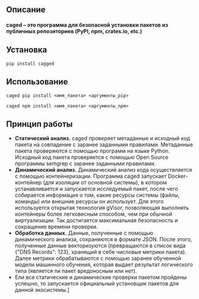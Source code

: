 ## Описание

#### **caged** – это программа для безопасной установки пакетов из публичных репозиториев (PyPI, npm, crates.io, etc.)

## Установка

```shell
pip install cagged
```

## Использование

```shell
caged pip install <имя_пакета> <аргументы_pip>
```

```shell
caged npm install <имя_пакета> <аргументы_npm>
```

## Принцип работы

- **Статический анализ.** caged проверяет метаданные и исходный код пакета на совпадение с заранее заданными правилами. Метаданные пакета проверяются с помощью программ на языке Python. Исходный код пакета проверяется с помощью Open Source программы semgrep с заранее заданными правилами.
- **Динамический анализ.** Динамический анализ кода осуществляется с помощью контейнеризации. Программа caged запускает Docker-контейнер (для изоляции от основной системы), в котором устанавливается и запускается исследуемый пакет, после чего собирается информация о том, какие ресурсы системы (файлы, команды) или внешние ресурсы он использует. Для этого используется открытая технология gVisor, позволяющая выполнять контейнеры более легковесным способом, чем при обычной виртуализации. Так достигается максимальная безопасность и сокращение времени проверки.
- **Обработка данных.** Данные, полученные с помощью динамического анализа, сохраняются в формате JSON. После этого, полученные данные векторизуются (превращаются в список вида {"DNS Records": 123}, хранящий в себе числовые метрики пакета). Далее метрики обрабатываются с помощью заранее обученной модели машинного обучения, которая выдает результат логического типа (является ли пакет вредоносным или нет).
- Ели все статические и динамические проверки пакетом пройдены успешно, то запускается официальный установщик пакетов для данной экосистемы.]
